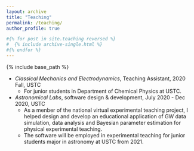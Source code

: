```yaml
---
layout: archive
title: "Teaching"
permalink: /teaching/
author_profile: true

#{% for post in site.teaching reversed %}
#  {% include archive-single.html %}
#{% endfor %}
---
```


{% include base_path %}

* *Classical Mechanics and Electrodynamics*, Teaching Assistant, 2020 Fall, USTC
    * For junior students in Department of Chemical Physics at USTC.
* *Astronomical Labs*, software design & development, July 2020 - Dec 2020, USTC
    * As a menber of the national virtual experimental teaching project, I helped design and develop an educational application of GW data simulation, data analysis and Bayesian parameter estimation for physical experimental teaching.
    * The software will be employed in experimental teaching for junior students major in astronomy at USTC from 2021.
